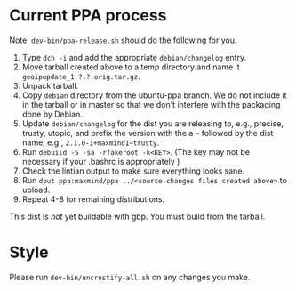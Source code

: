 # Current PPA process

Note: `dev-bin/ppa-release.sh` should do the following for you.

1. Type `dch -i` and add the appropriate `debian/changelog` entry.
2. Move tarball created above to a temp directory and
   name it `geoipupdate_1.?.?.orig.tar.gz`.
3. Unpack tarball.
4. Copy `debian` directory from the ubuntu-ppa branch. We do not include
   it in the tarball or in master so that we don't interfere with the
   packaging done by Debian.
5. Update `debian/changelog` for the dist you are releasing to, e.g.,
   precise, trusty, utopic, and prefix the version with the a `~` followed
   by the dist name, e.g., `2.1.0-1+maxmind1~trusty`.
6. Run `debuild -S -sa -rfakeroot -k<KEY>`. (The key may not be necessary
   if your .bashrc is appropriately )
7. Check the lintian output to make sure everything looks sane.
8. Run `dput ppa:maxmind/ppa ../<source.changes files created above>` to
   upload.
9. Repeat 4-8 for remaining distributions.

This dist is _not_ yet buildable with gbp. You must build from the tarball.


# Style
Please run `dev-bin/uncrustify-all.sh` on any changes you make.
